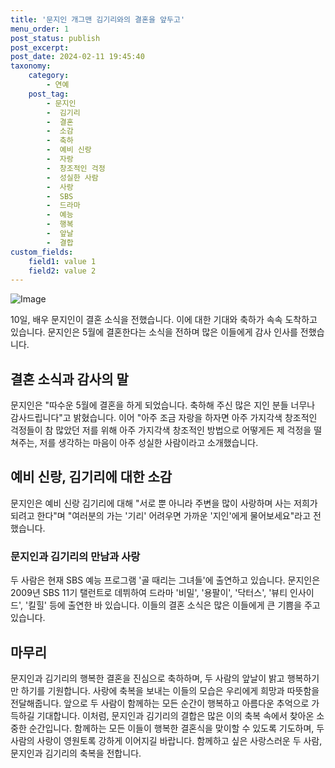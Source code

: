 ```yaml
---
title: '문지인 개그맨 김기리와의 결혼을 앞두고'
menu_order: 1
post_status: publish
post_excerpt: 
post_date: 2024-02-11 19:45:40
taxonomy:
    category:
        - 연예
    post_tag:
        - 문지인
        -  김기리
        -  결혼
        -  소감
        -  축하
        -  예비 신랑
        -  자랑
        -  창조적인 걱정
        -  성실한 사람
        -  사랑
        -  SBS
        -  드라마
        -  예능
        -  행복
        -  앞날
        -  결합
custom_fields:
    field1: value 1
    field2: value 2
---
```


![Image](https://ssl.pstatic.net/mimgnews/image/109/2024/02/10/0005015925_001_20240210142007139.jpg?type=w540)

10일, 배우 문지인이 결혼 소식을 전했습니다. 이에 대한 기대와 축하가 속속 도착하고 있습니다. 문지인은 5월에 결혼한다는 소식을 전하며 많은 이들에게 감사 인사를 전했습니다. 
## 결혼 소식과 감사의 말
문지인은 "따수운 5월에 결혼을 하게 되었습니다. 축하해 주신 많은 지인 분들 너무나 감사드립니다"고 밝혔습니다. 이어 "아주 조금 자랑을 하자면 아주 가지각색 창조적인 걱정들이 참 많았던 저를 위해 아주 가지각색 창조적인 방법으로 어떻게든 제 걱정을 떨쳐주는, 저를 생각하는 마음이 아주 성실한 사람이라고 소개했습니다.
## 예비 신랑, 김기리에 대한 소감
문지인은 예비 신랑 김기리에 대해 "서로 뿐 아니라 주변을 많이 사랑하며 사는 저희가 되려고 한다"며 "여러분의 가는 '기리' 어려우면 가까운 '지인'에게 물어보세요"라고 전했습니다.
### 문지인과 김기리의 만남과 사랑
두 사람은 현재 SBS 예능 프로그램 '골 때리는 그녀들'에 출연하고 있습니다. 문지인은 2009년 SBS 11기 탤런트로 데뷔하여 드라마 '비밀', '용팔이', '닥터스', '뷰티 인사이드', '킬힐' 등에 출연한 바 있습니다. 이들의 결혼 소식은 많은 이들에게 큰 기쁨을 주고 있습니다.
## 마무리
문지인과 김기리의 행복한 결혼을 진심으로 축하하며, 두 사람의 앞날이 밝고 행복하기만 하기를 기원합니다. 사랑에 축복을 보내는 이들의 모습은 우리에게 희망과 따뜻함을 전달해줍니다. 앞으로 두 사람이 함께하는 모든 순간이 행복하고 아름다운 추억으로 가득하길 기대합니다.
이처럼, 문지인과 김기리의 결합은 많은 이의 축복 속에서 찾아온 소중한 순간입니다. 함께하는 모든 이들이 행복한 결혼식을 맞이할 수 있도록 기도하며, 두 사람의 사랑이 영원토록 강하게 이어지길 바랍니다. 함께하고 싶은 사랑스러운 두 사람, 문지인과 김기리의 축복을 전합니다.
